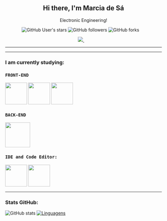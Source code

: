 
<p align="center">
 <h2 align="center">Hi there, I'm Marcia de Sá</h2>
  <p align="center">Electronic Engineering!</p>
</p>


<p align='center'>
  <img alt="GitHub User's stars" src="https://img.shields.io/github/stars/mdsds-elt?style=social"> 
  <img alt="GitHub followers" src="https://img.shields.io/github/followers/mdsds-elt?style=social">
 <img alt="GitHub forks" src="https://img.shields.io/github/forks/mdsds-elt/mdsds-elt?style=social">
</a>&nbsp;&nbsp;&nbsp;&nbsp;

  <p align='center'>
  <a href="https://www.linkedin.com/in/mdsds/"><img src="https://img.shields.io/badge/linkedin-%230077B5.svg?&style=for-the-badge&logo=linkedin&logoColor=white" />
   </a>&nbsp;&nbsp;&nbsp;&nbsp;
 <hr>
  
   <tfoot>
       <td> </td>
       <td>  </td>
       <td>  </td>
       <td>   </td>
       <td>  </td>
     
   </tfoot>
</table>


 <hr>
 
 ### I am currently studying: 
 ### `FRONT-END` 

 <img src="https://user-images.githubusercontent.com/81829451/130018716-120a92b7-3502-4525-9f08-fba8bbbf0d97.png" width="70" height="70"> <img src="https://user-images.githubusercontent.com/81829451/130375168-809a4404-7b9c-4833-b21c-8779b73ee687.png" width="70" height="70"> <img src="https://cdn.jsdelivr.net/gh/devicons/devicon/icons/latex/latex-original.svg" width="70" height="70">
          



### `BACK-END`

<img src="https://user-images.githubusercontent.com/81829451/130018591-40c76b59-e920-4d57-85dc-6e369f22becd.png" width="80" height="80"> 

### `IDE and Code Editor:`

<img src="https://cdn.jsdelivr.net/gh/devicons/devicon/icons/vscode/vscode-original.svg" width="70" height="70" >  <img src="https://cdn.jsdelivr.net/gh/devicons/devicon/icons/jupyter/jupyter-original-wordmark.svg" width="70" height="70">
          
          
          

<hr>


### Stats GitHub:

![GitHub stats](https://github-readme-stats.vercel.app/api/?username=mdsds-elt&show_icons=true&title_color=fff&icon_color=79ff97&text_color=9f9f9f&bg_color=151515)
[![Linguagens](https://github-readme-stats.vercel.app/api/top-langs/?username=mdsds-elt&layout=compact&title_color=fff&icon_color=79ff97&text_color=9f9f9f&bg_color=151515)](https://github.com/mdsds-elt)



